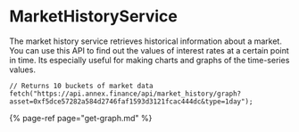 # MarketHistoryService

The market history service retrieves historical information about a market. You can use this API to find out the values of interest rates at a certain point in time. Its especially useful for making charts and graphs of the time-series values.

```text
// Returns 10 buckets of market data
fetch("https://api.annex.finance/api/market_history/graph?asset=0xf5dce57282a584d2746faf1593d3121fcac444dc&type=1day");
```

{% page-ref page="get-graph.md" %}

